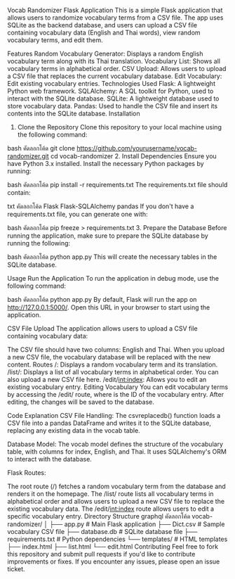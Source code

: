 Vocab Randomizer Flask Application
This is a simple Flask application that allows users to randomize vocabulary terms from a CSV file. The app uses SQLite as the backend database, and users can upload a CSV file containing vocabulary data (English and Thai words), view random vocabulary terms, and edit them.

Features
Random Vocabulary Generator: Displays a random English vocabulary term along with its Thai translation.
Vocabulary List: Shows all vocabulary terms in alphabetical order.
CSV Upload: Allows users to upload a CSV file that replaces the current vocabulary database.
Edit Vocabulary: Edit existing vocabulary entries.
Technologies Used
Flask: A lightweight Python web framework.
SQLAlchemy: A SQL toolkit for Python, used to interact with the SQLite database.
SQLite: A lightweight database used to store vocabulary data.
Pandas: Used to handle the CSV file and insert its contents into the SQLite database.
Installation
1. Clone the Repository
Clone this repository to your local machine using the following command:

bash
คัดลอกโค้ด
git clone https://github.com/yourusername/vocab-randomizer.git
cd vocab-randomizer
2. Install Dependencies
Ensure you have Python 3.x installed. Install the necessary Python packages by running:

bash
คัดลอกโค้ด
pip install -r requirements.txt
The requirements.txt file should contain:

txt
คัดลอกโค้ด
Flask
Flask-SQLAlchemy
pandas
If you don't have a requirements.txt file, you can generate one with:

bash
คัดลอกโค้ด
pip freeze > requirements.txt
3. Prepare the Database
Before running the application, make sure to prepare the SQLite database by running the following:

bash
คัดลอกโค้ด
python app.py
This will create the necessary tables in the SQLite database.

Usage
Run the Application
To run the application in debug mode, use the following command:

bash
คัดลอกโค้ด
python app.py
By default, Flask will run the app on http://127.0.0.1:5000/. Open this URL in your browser to start using the application.

CSV File Upload
The application allows users to upload a CSV file containing vocabulary data:

The CSV file should have two columns: English and Thai.
When you upload a new CSV file, the vocabulary database will be replaced with the new content.
Routes
/: Displays a random vocabulary term and its translation.
/list/: Displays a list of all vocabulary terms in alphabetical order. You can also upload a new CSV file here.
/edit/<int:index>: Allows you to edit an existing vocabulary entry.
Editing Vocabulary
You can edit vocabulary terms by accessing the /edit/<index> route, where <index> is the ID of the vocabulary entry. After editing, the changes will be saved to the database.

Code Explanation
CSV File Handling: The csvreplacedb() function loads a CSV file into a pandas DataFrame and writes it to the SQLite database, replacing any existing data in the vocab table.

Database Model: The vocab model defines the structure of the vocabulary table, with columns for index, English, and Thai. It uses SQLAlchemy's ORM to interact with the database.

Flask Routes:

The root route (/) fetches a random vocabulary term from the database and renders it on the homepage.
The /list/ route lists all vocabulary terms in alphabetical order and allows users to upload a new CSV file to replace the existing vocabulary data.
The /edit/<int:index> route allows users to edit a specific vocabulary entry.
Directory Structure
graphql
คัดลอกโค้ด
vocab-randomizer/
│
├── app.py             # Main Flask application
├── Dict.csv           # Sample vocabulary CSV file
├── database.db        # SQLite database file
├── requirements.txt   # Python dependencies
└── templates/         # HTML templates
    ├── index.html
    ├── list.html
    └── edit.html
Contributing
Feel free to fork this repository and submit pull requests if you'd like to contribute improvements or fixes. If you encounter any issues, please open an issue ticket.
